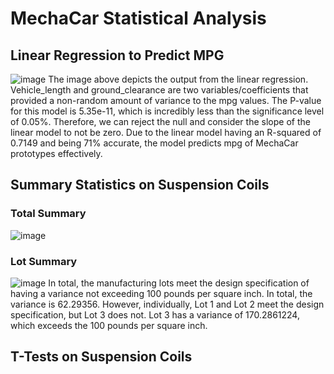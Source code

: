 # MechaCar Statistical Analysis
## Linear Regression to Predict MPG
![image](https://user-images.githubusercontent.com/107401667/203127160-7b9ad3b2-fddb-4f80-a13b-870379274ed1.png)
The image above depicts the output from the linear regression. Vehicle_length and ground_clearance are two variables/coefficients that provided a non-random amount of variance to the mpg values. The P-value for this model is 5.35e-11, which is incredibly less than the significance level of 0.05%. Therefore, we can reject the null and consider the slope of the linear model to not be zero. Due to the linear model having an R-squared of 0.7149 and being 71% accurate, the model predicts mpg of MechaCar prototypes effectively. 
## Summary Statistics on Suspension Coils
### Total Summary
![image](https://user-images.githubusercontent.com/107401667/203136758-f2fdb68e-746f-475b-b360-ae752b72aa7e.png)
### Lot Summary
![image](https://user-images.githubusercontent.com/107401667/203136867-e2ab17b0-d3ae-460f-b873-d560cd646cc9.png)
In total, the manufacturing lots meet the design specification of having a variance not exceeding 100 pounds per square inch. In total, the variance is 62.29356. However, individually, Lot 1 and Lot 2 meet the design specification, but Lot 3 does not. Lot 3 has a variance of 170.2861224, which exceeds the 100 pounds per square inch.
## T-Tests on Suspension Coils
